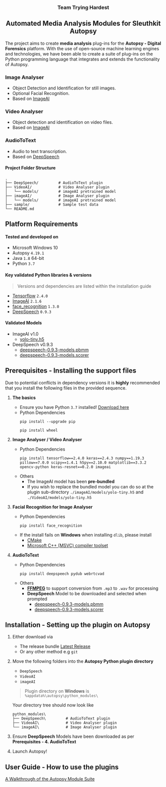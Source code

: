 <h3 align="center"> Team Trying Hardest </h3>
<h2 align="center"> Automated Media Analysis Modules for Sleuthkit Autopsy </h3>

The project aims to create **media analysis** plug-ins for the **Autopsy - Digital Forensics** platform.
With the use of open-source machine learning engines and technologies, we have been able to create a suite of plug-ins on the Python programming language that integrates and extends the functionality of Autopsy.

### Image Analyser
- Object Detection and Identification for still images.
- Optional Facial Recognition.
- Based on [ImageAI](https://github.com/OlafenwaMoses/ImageAI)

### Video Analyser
- Object detection and identification on video files.
- Based on [ImageAI](https://github.com/OlafenwaMoses/ImageAI)

### AudioToText
- Audio to text transcription.
- Based on [DeepSpeech](https://github.com/mozilla/DeepSpeech)

#### Project Folder Structure 
```
.
├── DeepSpeech/         # AudioToText plugin
├── VideoAI/            # Video Analyser plugin
│   └── models/         # imageAI pretrained model
├── imageAI/            # Image Analyser plugin
│   └── models/         # imageAI pretrained model
├── sample/             # Sample test data
└── README.md
```
## Platform Requirements
#### Tested and developed on
- Microsoft Windows 10
- Autopsy `4.19.1`
- Java `1.8` 64-bit
- Python `3.7`

#### Key validated Python libraries & versions
> Versions and dependencies are listed within the installation guide
- [Tensorflow](https://github.com/tensorflow/tensorflow) `2.4.0`
- [ImageAI](https://github.com/OlafenwaMoses/ImageAI) `2.1.6`
- [face_recognition](https://github.com/ageitgey/face_recognition) `1.3.0`
- [DeepSpeech](https://github.com/mozilla/DeepSpeech) `0.9.3`

#### Validated Models
- ImageAI v1.0
  - [yolo-tiny.h5](https://github.com/OlafenwaMoses/ImageAI/releases/tag/1.0)
- DeepSpeech v0.9.3
  - [deepspeech-0.9.3-models.pbmm](https://github.com/mozilla/DeepSpeech/releases/tag/v0.9.3)
  - [deepspeech-0.9.3-models.scorer](https://github.com/mozilla/DeepSpeech/releases/tag/v0.9.3)

## Prerequisites - Installing the support files
Due to potential conflicts in dependency versions it is **highly** recommended that you install the following files in the provided sequence.

1. **The basics**
    - Ensure you have Python `3.7` installed! [Download here](https://www.python.org/downloads/release/python-379/)
    - Python Dependencies
      ```
      pip install --upgrade pip
      ```
      ```
      pip install wheel
      ```
2. **Image Analyser / Video Analyser**
     - Python Dependencies
        ```
        pip install tensorflow==2.4.0 keras==2.4.3 numpy==1.19.3 pillow==7.0.0 scipy==1.4.1 h5py==2.10.0 matplotlib==3.3.2 opencv-python keras-resnet==0.2.0 imageai
        ```
     - Others
        - The ImageAI model has been **pre-bundled**
        - If you wish to replace the bundled model you can do so at the plugin sub-directory `./imageAI/models/yolo-tiny.h5` and `./VideoAI/models/yolo-tiny.h5`
3. **Facial Recognition for Image Analyser**
    - Python Dependencies
       ```
       pip install face_recognition
       ```
    -  If the install fails on **Windows** when installing `dlib`, please install
        - [CMake](https://cmake.org/)
        - [Microsoft C++ (MSVC) compiler toolset](https://visualstudio.microsoft.com/downloads/?utm_medium=microsoft&utm_source=docs.microsoft.com&utm_campaign=button+cta&utm_content=download+vs2019+rc#build-tools-for-visual-studio-2019)

4. **AudioToText**
    - Python Dependencies
      ```
      pip install deepspeech pydub webrtcvad
      ```
    - Others
      - [**FFMPEG**](https://www.ffmpeg.org/download.html) to support conversion from `.mp3` to `.wav` for processing
      - **DeepSpeech** Model to be downloaded and selected when prompted
        - [deepspeech-0.9.3-models.pbmm](https://github.com/mozilla/DeepSpeech/releases/tag/v0.9.3)
        - [deepspeech-0.9.3-models.scorer](https://github.com/mozilla/DeepSpeech/releases/tag/v0.9.3)

## Installation - Setting up the plugin on Autopsy
1. Either download via
    - The release bundle [Latest Release](https://github.com/junhui-f/ICT2202-DF-Assignment_One/releases)
    - Or any other method e.g `git`
    
2. Move the following folders into the **Autopsy Python plugin directory**
    - `DeepSpeech`
    - `VideoAI`
    - `imageAI`
    > Plugin directory on **Windows** is `%appdata%\autopsy\python_modules\`
  
    Your directory tree should now look like
  
    ```
    python_modules\
    ├── DeepSpeech\         # AudioToText plugin
    ├── VideoAI\            # Video Analyser plugin
    └── imageAI\            # Image Analyser plugin
    ```

3. Ensure **DeepSpeech** Models have been downloaded as per **Prerequisites - 4. AudioToText**

4. Launch Autopsy!

## User Guide - How to use the plugins
[A Walkthrough of the Autopsy Module Suite](https://www.youtube.com/watch?v=c7gPjzfVi5o)
